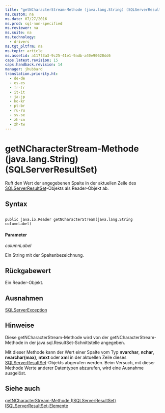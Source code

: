 ```yaml
---
title: "getNCharacterStream-Methode (java.lang.String) (SQLServerResultSet)"
ms.custom: na
ms.date: 07/27/2016
ms.prod: sql-non-specified
ms.reviewer: na
ms.suite: na
ms.technology: 
  - drivers
ms.tgt_pltfrm: na
ms.topic: article
ms.assetid: a117f3a3-9c25-41e1-9adb-a40e90620dd6
caps.latest.revision: 15
caps.handback.revision: 14
manager: jhubbard
translation.priority.ht: 
  - de-de
  - es-es
  - fr-fr
  - it-it
  - ja-jp
  - ko-kr
  - pt-br
  - ru-ru
  - sv-se
  - zh-cn
  - zh-tw
---
```

# getNCharacterStream-Methode (java.lang.String) (SQLServerResultSet)
  Ruft den Wert der angegebenen Spalte in der aktuellen Zeile des [SQLServerResultSet](../content/SQLServerResultSet-Class.md)\-Objekts als Reader\-Objekt ab.  
  
## Syntax  
  
```  
  
public java.io.Reader getNCharacterStream(java.lang.String columnLabel)  
```  
  
#### Parameter  
 *columnLabel*  
  
 Ein String mit der Spaltenbezeichnung.  
  
## Rückgabewert  
 Ein Reader\-Objekt.  
  
## Ausnahmen  
 [SQLServerException](../content/SQLServerException-Class.md)  
  
## Hinweise  
 Diese getNCharacterStream\-Methode wird von der getNCharacterStream\-Methode in der java.sql.ResultSet\-Schnittstelle angegeben.  
  
 Mit dieser Methode kann der Wert einer Spalte vom Typ **nvarchar**, **nchar**, **nvarchar\(max\)**, **ntext** oder **xml** in der aktuellen Zeile dieses [SQLServerResultSet](../content/SQLServerResultSet-Class.md)\-Objekts abgerufen werden. Beim Versuch, mit dieser Methode Werte anderer Datentypen abzurufen, wird eine Ausnahme ausgelöst.  
  
## Siehe auch  
 [getNCharacterStream-Methode &#40;ISQLServerResultSet&#41;](../content/getNCharacterStream-Method--SQLServerResultSet-.md)   
 [ISQLServerResultSet-Elemente](../content/SQLServerResultSet-Members.md)  
  
  